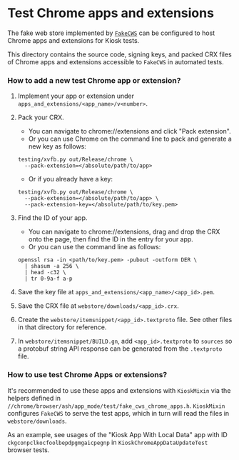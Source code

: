# Test Chrome apps and extensions

The fake web store implemented by
[`FakeCWS`](https://chromium.googlesource.com/chromium/src/+/refs/heads/main/chrome/browser/ash/app_mode/fake_cws.h)
can be configured to host Chrome apps and extensions for Kiosk tests.

This directory contains the source code, signing keys, and packed CRX files of
Chrome apps and extensions accessible to `FakeCWS` in automated tests.

### How to add a new test Chrome app or extension?

1.  Implement your app or extension under
    `apps_and_extensions/<app_name>/v<number>`.

2.  Pack your CRX.

    *   You can navigate to chrome://extensions and click "Pack extension".
    *   Or you can use Chrome on the command line to pack and generate a new key
        as follows:

    ```
    testing/xvfb.py out/Release/chrome \
      --pack-extension=</absolute/path/to/app>
    ```

    *   Or if you already have a key:

    ```
    testing/xvfb.py out/Release/chrome \
      --pack-extension=</absolute/path/to/app> \
      --pack-extension-key=</absolute/path/to/key.pem>
    ```

3.  Find the ID of your app.

    *   You can navigate to chrome://extensions, drag and drop the CRX onto the
        page, then find the ID in the entry for your app.
    *   Or you can use the command line as follows:

    ```
    openssl rsa -in <path/to/key.pem> -pubout -outform DER \
      | shasum -a 256 \
      | head -c32 \
      | tr 0-9a-f a-p
    ```

4.  Save the key file at `apps_and_extensions/<app_name>/<app_id>.pem`.

5.  Save the CRX file at `webstore/downloads/<app_id>.crx`.

6.  Create the `webstore/itemsnippet/<app_id>.textproto` file. See other files
    in that directory for reference.

7.  In `webstore/itemsnippet/BUILD.gn`, add `<app_id>.textproto` to `sources` so
    a protobuf string API response can be generated from the `.textproto` file.

### How to use test Chrome Apps or extensions?

It's recommended to use these apps and extensions with `KioskMixin` via the
helpers defined in `//chrome/browser/ash/app_mode/test/fake_cws_chrome_apps.h`.
`KioskMixin` configures `FakeCWS` to serve the test apps, which in turn will
read the files in `webstore/downloads`.

As an example, see usages of the "Kiosk App With Local Data" app with ID
`ckgconpclkocfoolbepdpgmgaicpegnp` in `KioskChromeAppDataUpdateTest` browser
tests.

